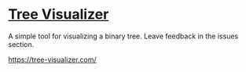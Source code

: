 # [Tree Visualizer](https://tree-visualizer.com/)

A simple tool for visualizing a binary tree. Leave feedback in the issues section.

https://tree-visualizer.com/
